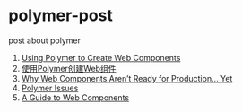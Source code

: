 polymer-post
============

post about polymer

1. [Using Polymer to Create Web Components](http://code.tutsplus.com/tutorials/using-polymer-to-create-web-components--cms-20475)
2. [使用Polymer创建Web组件](http://zhuanlan.zhihu.com/FrontendMagazine/19726472)
3. [Why Web Components Aren’t Ready for Production… Yet](http://developer.telerik.com/featured/web-components-arent-ready-production-yet/)
4. [Polymer Issues](https://groups.google.com/forum/#!msg/polymer-dev/zUseH6M0eTI/SXIp9eP-n8AJ)
5. [A Guide to Web Components](http://css-tricks.com/modular-future-web-components/)
